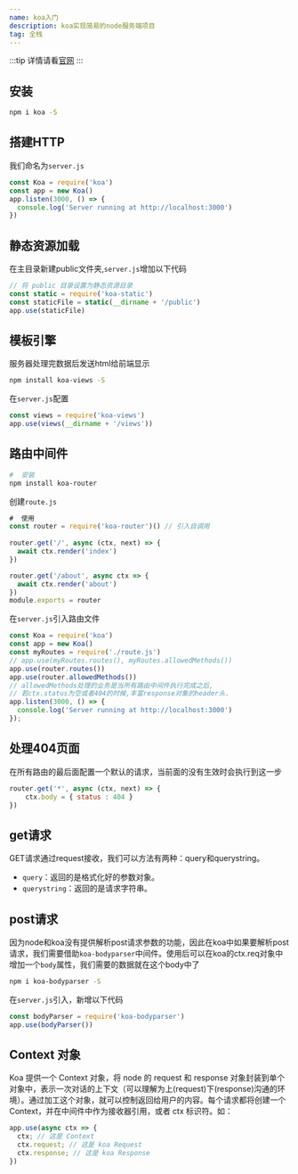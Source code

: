 ```yaml
---
name: koa入门
description: koa实现简易的node服务端项目
tag: 全栈
---
```



:::tip
详情请看[官网](https://koa.bootcss.com/)
:::

## 安装
```bash
npm i koa -S
```

## 搭建HTTP 
我们命名为`server.js`

```js
const Koa = require('koa')
const app = new Koa()
app.listen(3000, () => {
  console.log('Server running at http://localhost:3000')
})
```

## 静态资源加载
在主目录新建public文件夹,`server.js`增加以下代码 
```js
// 将 public 目录设置为静态资源目录
const static = require('koa-static')
const staticFile = static(__dirname + '/public')
app.use(staticFile)
```

## 模板引擎
服务器处理完数据后发送html给前端显示

```bash
npm install koa-views -S
```

在`server.js`配置
```js
const views = require('koa-views')
app.use(views(__dirname + '/views'))
```

## 路由中间件

```bash
#  安装 
npm install koa-router
```

创建`route.js`
```js
#  使用  
const router = require('koa-router')() // 引入自调用
 
router.get('/', async (ctx, next) => {
  await ctx.render('index')
})

router.get('/about', async ctx => {
  await ctx.render('about')
})
module.exports = router
```

在`server.js`引入路由文件
```js
const Koa = require('koa')
const app = new Koa()
const myRoutes = require('./route.js')
// app.use(myRoutes.routes(), myRoutes.allowedMethods())
app.use(router.routes())
app.use(router.allowedMethods())
// allowedMethods处理的业务是当所有路由中间件执行完成之后,
// 若ctx.status为空或者404的时候,丰富response对象的header头.  
app.listen(3000, () => {
  console.log('Server running at http://localhost:3000')
});
```

## 处理404页面
在所有路由的最后面配置一个默认的请求，当前面的没有生效时会执行到这一步
```js
router.get('*', async (ctx, next) => {
    ctx.body = { status : 404 }
})
```

## get请求
GET请求通过request接收，我们可以方法有两种：query和querystring。
- `query`：返回的是格式化好的参数对象。
- `querystring`：返回的是请求字符串。

## post请求
因为node和koa没有提供解析post请求参数的功能，因此在koa中如果要解析post请求，我们需要借助`koa-bodyparser`中间件。使用后可以在koa的ctx.req对象中增加一个`body`属性，我们需要的数据就在这个body中了

```bash
npm i koa-bodyparser -S
```

在`server.js`引入，新增以下代码
```js
const bodyParser = require('koa-bodyparser')
app.use(bodyParser())
```

## Context 对象
Koa 提供一个 Context 对象，将 node 的 request 和 response 对象封装到单个对象中，表示一次对话的上下文（可以理解为上(request)下(response)沟通的环境）。通过加工这个对象，就可以控制返回给用户的内容。每个请求都将创建一个 Context，并在中间件中作为接收器引用，或者 ctx 标识符。如：

```js
app.use(async ctx => {
  ctx; // 这是 Context
  ctx.request; // 这是 koa Request
  ctx.response; // 这是 koa Response
})
```
